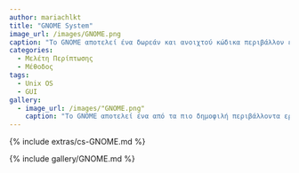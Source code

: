 ```yaml
---
author: mariachlkt
title: "GNOME System"
image_url: /images/GNOME.png
caption: "Το GNOME αποτελεί ένα δωρεάν και ανοιχτού κώδικα περιβάλλον εργασίας για Unix λειτουργικά. Δημιουργήθηκε από το The GNOME Project και ήταν διαθέσιμο στους χρήστες στις 3 Μαρτίου του 1999. Παραμένει μία εύχρηστη και βατή επιλογή για οποιαδήποτε διανομή, καθώς περιέχει  επιφάνεια  εργασίας με γραφικό περιβάλλον και  πολλές δυνατότητες και επιλογές για τον χρήστη, χωρίς να απαιτείται κάποια ειδική δεξιότητα για την χρήση του."
categories:
  - Μελέτη Περίπτωσης
  - Μέθοδος
tags:
  - Unix OS
  - GUI
gallery:
  - image_url: /images/"GNOME.png"
    caption: "Το GNOME αποτελεί ένα από τα πιο δημοφιλή περιβάλλοντα εργασίας, καθώς παρέχει ποικίλες δυνατότητες στον χρήστη με εύκολο και απλό τρόπο."
---
```


{% include extras/cs-GNOME.md %}

{% include gallery/GNOME.md %}
